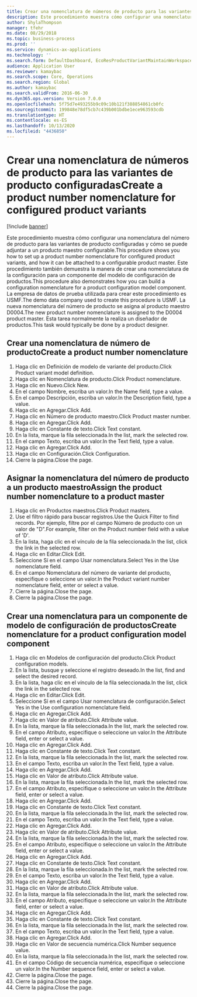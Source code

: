 ```yaml
---
title: Crear una nomenclatura de números de producto para las variantes de producto configuradas
description: Este procedimiento muestra cómo configurar una nomenclatura del número de producto para las variantes de producto configuradas y cómo se puede adjuntar a un producto maestro configurable.
author: ShylaThompson
manager: tfehr
ms.date: 08/29/2018
ms.topic: business-process
ms.prod: ''
ms.service: dynamics-ax-applications
ms.technology: ''
ms.search.form: DefaultDashboard, EcoResProductVariantMaintainWorkspace, EcoResNomenclature, EcoResProductListPage, EcoResProductDetails, PCProductConfigurationModelListPage, PCProductConfigurationModelDetails
audience: Application User
ms.reviewer: kamaybac
ms.search.scope: Core, Operations
ms.search.region: Global
ms.author: kamaybac
ms.search.validFrom: 2016-06-30
ms.dyn365.ops.version: Version 7.0.0
ms.openlocfilehash: 5f75d7e493255b9c09c10b121f388854861cb0fc
ms.sourcegitcommit: 199848e78df5cb7c439b001bdbe1ece963593cdb
ms.translationtype: HT
ms.contentlocale: es-ES
ms.lasthandoff: 10/13/2020
ms.locfileid: "4436850"
---
```

# <a name="create-a-product-number-nomenclature-for-configured-product-variants"></a><span data-ttu-id="36890-103">Crear una nomenclatura de números de producto para las variantes de producto configuradas</span><span class="sxs-lookup"><span data-stu-id="36890-103">Create a product number nomenclature for configured product variants</span></span>

[!include [banner](../../includes/banner.md)]

<span data-ttu-id="36890-104">Este procedimiento muestra cómo configurar una nomenclatura del número de producto para las variantes de producto configuradas y cómo se puede adjuntar a un producto maestro configurable.</span><span class="sxs-lookup"><span data-stu-id="36890-104">This procedure shows you how to set up a product number nomenclature for configured product variants, and how it can be attached to a configurable product master.</span></span> <span data-ttu-id="36890-105">Este procedimiento también demuestra la manera de crear una nomenclatura de la configuración para un componente del modelo de configuración de productos.</span><span class="sxs-lookup"><span data-stu-id="36890-105">This procedure also demonstrates how you can build a configuration nomenclature for a product configuration model component.</span></span> <span data-ttu-id="36890-106">La empresa de datos de prueba utilizada para crear este procedimiento es USMF.</span><span class="sxs-lookup"><span data-stu-id="36890-106">The demo data company used to create this procedure is USMF.</span></span> <span data-ttu-id="36890-107">La nueva nomenclatura del número de producto se asigna al producto maestro D0004.</span><span class="sxs-lookup"><span data-stu-id="36890-107">The new product number nomenclature is assigned to the D0004 product master.</span></span> <span data-ttu-id="36890-108">Esta tarea normalmente la realiza un diseñador de productos.</span><span class="sxs-lookup"><span data-stu-id="36890-108">This task would typically be done by a product designer.</span></span>


## <a name="create-a-product-number-nomenclature"></a><span data-ttu-id="36890-109">Crear una nomenclatura de número de producto</span><span class="sxs-lookup"><span data-stu-id="36890-109">Create a product number nomenclature</span></span>
1. <span data-ttu-id="36890-110">Haga clic en Definición de modelo de variante del producto.</span><span class="sxs-lookup"><span data-stu-id="36890-110">Click Product variant model definition.</span></span>
2. <span data-ttu-id="36890-111">Haga clic en Nomenclatura de producto.</span><span class="sxs-lookup"><span data-stu-id="36890-111">Click Product nomenclature.</span></span>
3. <span data-ttu-id="36890-112">Haga clic en Nuevo.</span><span class="sxs-lookup"><span data-stu-id="36890-112">Click New.</span></span>
4. <span data-ttu-id="36890-113">En el campo Nombre, escriba un valor.</span><span class="sxs-lookup"><span data-stu-id="36890-113">In the Name field, type a value.</span></span>
5. <span data-ttu-id="36890-114">En el campo Descripción, escriba un valor.</span><span class="sxs-lookup"><span data-stu-id="36890-114">In the Description field, type a value.</span></span>
6. <span data-ttu-id="36890-115">Haga clic en Agregar.</span><span class="sxs-lookup"><span data-stu-id="36890-115">Click Add.</span></span>
7. <span data-ttu-id="36890-116">Haga clic en Número de producto maestro.</span><span class="sxs-lookup"><span data-stu-id="36890-116">Click Product master number.</span></span>
8. <span data-ttu-id="36890-117">Haga clic en Agregar.</span><span class="sxs-lookup"><span data-stu-id="36890-117">Click Add.</span></span>
9. <span data-ttu-id="36890-118">Haga clic en Constante de texto.</span><span class="sxs-lookup"><span data-stu-id="36890-118">Click Text constant.</span></span>
10. <span data-ttu-id="36890-119">En la lista, marque la fila seleccionada.</span><span class="sxs-lookup"><span data-stu-id="36890-119">In the list, mark the selected row.</span></span>
11. <span data-ttu-id="36890-120">En el campo Texto, escriba un valor.</span><span class="sxs-lookup"><span data-stu-id="36890-120">In the Text field, type a value.</span></span>
12. <span data-ttu-id="36890-121">Haga clic en Agregar.</span><span class="sxs-lookup"><span data-stu-id="36890-121">Click Add.</span></span>
13. <span data-ttu-id="36890-122">Haga clic en Configuración.</span><span class="sxs-lookup"><span data-stu-id="36890-122">Click Configuration.</span></span>
14. <span data-ttu-id="36890-123">Cierre la página.</span><span class="sxs-lookup"><span data-stu-id="36890-123">Close the page.</span></span>

## <a name="assign-the-product-number-nomenclature-to-a-product-master"></a><span data-ttu-id="36890-124">Asignar la nomenclatura del número de producto a un producto maestro</span><span class="sxs-lookup"><span data-stu-id="36890-124">Assign the product number nomenclature to a product master</span></span>
1. <span data-ttu-id="36890-125">Haga clic en Productos maestros.</span><span class="sxs-lookup"><span data-stu-id="36890-125">Click Product masters.</span></span>
2. <span data-ttu-id="36890-126">Use el filtro rápido para buscar registros.</span><span class="sxs-lookup"><span data-stu-id="36890-126">Use the Quick Filter to find records.</span></span> <span data-ttu-id="36890-127">Por ejemplo, filtre por el campo Número de producto con un valor de "D".</span><span class="sxs-lookup"><span data-stu-id="36890-127">For example, filter on the Product number field with a value of 'D'.</span></span>
3. <span data-ttu-id="36890-128">En la lista, haga clic en el vínculo de la fila seleccionada.</span><span class="sxs-lookup"><span data-stu-id="36890-128">In the list, click the link in the selected row.</span></span>
4. <span data-ttu-id="36890-129">Haga clic en Editar.</span><span class="sxs-lookup"><span data-stu-id="36890-129">Click Edit.</span></span>
5. <span data-ttu-id="36890-130">Seleccione Sí en el campo Usar nomenclatura.</span><span class="sxs-lookup"><span data-stu-id="36890-130">Select Yes in the Use nomenclature field.</span></span>
6. <span data-ttu-id="36890-131">En el campo Nomenclatura del número de variante del producto, especifique o seleccione un valor.</span><span class="sxs-lookup"><span data-stu-id="36890-131">In the Product variant number nomenclature field, enter or select a value.</span></span>
7. <span data-ttu-id="36890-132">Cierre la página.</span><span class="sxs-lookup"><span data-stu-id="36890-132">Close the page.</span></span>
8. <span data-ttu-id="36890-133">Cierre la página.</span><span class="sxs-lookup"><span data-stu-id="36890-133">Close the page.</span></span>

## <a name="create-nomenclature-for-a-product-configuration-model-component"></a><span data-ttu-id="36890-134">Crear una nomenclatura para un componente de modelo de configuración de productos</span><span class="sxs-lookup"><span data-stu-id="36890-134">Create nomenclature for a product configuration model component</span></span>
1. <span data-ttu-id="36890-135">Haga clic en Modelos de configuración del producto.</span><span class="sxs-lookup"><span data-stu-id="36890-135">Click Product configuration models.</span></span>
2. <span data-ttu-id="36890-136">En la lista, busque y seleccione el registro deseado.</span><span class="sxs-lookup"><span data-stu-id="36890-136">In the list, find and select the desired record.</span></span>
3. <span data-ttu-id="36890-137">En la lista, haga clic en el vínculo de la fila seleccionada.</span><span class="sxs-lookup"><span data-stu-id="36890-137">In the list, click the link in the selected row.</span></span>
4. <span data-ttu-id="36890-138">Haga clic en Editar.</span><span class="sxs-lookup"><span data-stu-id="36890-138">Click Edit.</span></span>
5. <span data-ttu-id="36890-139">Seleccione Sí en el campo Usar nomenclatura de configuración.</span><span class="sxs-lookup"><span data-stu-id="36890-139">Select Yes in the Use configuration nomenclature field.</span></span>
6. <span data-ttu-id="36890-140">Haga clic en Agregar.</span><span class="sxs-lookup"><span data-stu-id="36890-140">Click Add.</span></span>
7. <span data-ttu-id="36890-141">Haga clic en Valor de atributo.</span><span class="sxs-lookup"><span data-stu-id="36890-141">Click Attribute value.</span></span>
8. <span data-ttu-id="36890-142">En la lista, marque la fila seleccionada.</span><span class="sxs-lookup"><span data-stu-id="36890-142">In the list, mark the selected row.</span></span>
9. <span data-ttu-id="36890-143">En el campo Atributo, especifique o seleccione un valor.</span><span class="sxs-lookup"><span data-stu-id="36890-143">In the Attribute field, enter or select a value.</span></span>
10. <span data-ttu-id="36890-144">Haga clic en Agregar.</span><span class="sxs-lookup"><span data-stu-id="36890-144">Click Add.</span></span>
11. <span data-ttu-id="36890-145">Haga clic en Constante de texto.</span><span class="sxs-lookup"><span data-stu-id="36890-145">Click Text constant.</span></span>
12. <span data-ttu-id="36890-146">En la lista, marque la fila seleccionada.</span><span class="sxs-lookup"><span data-stu-id="36890-146">In the list, mark the selected row.</span></span>
13. <span data-ttu-id="36890-147">En el campo Texto, escriba un valor.</span><span class="sxs-lookup"><span data-stu-id="36890-147">In the Text field, type a value.</span></span>
14. <span data-ttu-id="36890-148">Haga clic en Agregar.</span><span class="sxs-lookup"><span data-stu-id="36890-148">Click Add.</span></span>
15. <span data-ttu-id="36890-149">Haga clic en Valor de atributo.</span><span class="sxs-lookup"><span data-stu-id="36890-149">Click Attribute value.</span></span>
16. <span data-ttu-id="36890-150">En la lista, marque la fila seleccionada.</span><span class="sxs-lookup"><span data-stu-id="36890-150">In the list, mark the selected row.</span></span>
17. <span data-ttu-id="36890-151">En el campo Atributo, especifique o seleccione un valor.</span><span class="sxs-lookup"><span data-stu-id="36890-151">In the Attribute field, enter or select a value.</span></span>
18. <span data-ttu-id="36890-152">Haga clic en Agregar.</span><span class="sxs-lookup"><span data-stu-id="36890-152">Click Add.</span></span>
19. <span data-ttu-id="36890-153">Haga clic en Constante de texto.</span><span class="sxs-lookup"><span data-stu-id="36890-153">Click Text constant.</span></span>
20. <span data-ttu-id="36890-154">En la lista, marque la fila seleccionada.</span><span class="sxs-lookup"><span data-stu-id="36890-154">In the list, mark the selected row.</span></span>
21. <span data-ttu-id="36890-155">En el campo Texto, escriba un valor.</span><span class="sxs-lookup"><span data-stu-id="36890-155">In the Text field, type a value.</span></span>
22. <span data-ttu-id="36890-156">Haga clic en Agregar.</span><span class="sxs-lookup"><span data-stu-id="36890-156">Click Add.</span></span>
23. <span data-ttu-id="36890-157">Haga clic en Valor de atributo.</span><span class="sxs-lookup"><span data-stu-id="36890-157">Click Attribute value.</span></span>
24. <span data-ttu-id="36890-158">En la lista, marque la fila seleccionada.</span><span class="sxs-lookup"><span data-stu-id="36890-158">In the list, mark the selected row.</span></span>
25. <span data-ttu-id="36890-159">En el campo Atributo, especifique o seleccione un valor.</span><span class="sxs-lookup"><span data-stu-id="36890-159">In the Attribute field, enter or select a value.</span></span>
26. <span data-ttu-id="36890-160">Haga clic en Agregar.</span><span class="sxs-lookup"><span data-stu-id="36890-160">Click Add.</span></span>
27. <span data-ttu-id="36890-161">Haga clic en Constante de texto.</span><span class="sxs-lookup"><span data-stu-id="36890-161">Click Text constant.</span></span>
28. <span data-ttu-id="36890-162">En la lista, marque la fila seleccionada.</span><span class="sxs-lookup"><span data-stu-id="36890-162">In the list, mark the selected row.</span></span>
29. <span data-ttu-id="36890-163">En el campo Texto, escriba un valor.</span><span class="sxs-lookup"><span data-stu-id="36890-163">In the Text field, type a value.</span></span>
30. <span data-ttu-id="36890-164">Haga clic en Agregar.</span><span class="sxs-lookup"><span data-stu-id="36890-164">Click Add.</span></span>
31. <span data-ttu-id="36890-165">Haga clic en Valor de atributo.</span><span class="sxs-lookup"><span data-stu-id="36890-165">Click Attribute value.</span></span>
32. <span data-ttu-id="36890-166">En la lista, marque la fila seleccionada.</span><span class="sxs-lookup"><span data-stu-id="36890-166">In the list, mark the selected row.</span></span>
33. <span data-ttu-id="36890-167">En el campo Atributo, especifique o seleccione un valor.</span><span class="sxs-lookup"><span data-stu-id="36890-167">In the Attribute field, enter or select a value.</span></span>
34. <span data-ttu-id="36890-168">Haga clic en Agregar.</span><span class="sxs-lookup"><span data-stu-id="36890-168">Click Add.</span></span>
35. <span data-ttu-id="36890-169">Haga clic en Constante de texto.</span><span class="sxs-lookup"><span data-stu-id="36890-169">Click Text constant.</span></span>
36. <span data-ttu-id="36890-170">En la lista, marque la fila seleccionada.</span><span class="sxs-lookup"><span data-stu-id="36890-170">In the list, mark the selected row.</span></span>
37. <span data-ttu-id="36890-171">En el campo Texto, escriba un valor.</span><span class="sxs-lookup"><span data-stu-id="36890-171">In the Text field, type a value.</span></span>
38. <span data-ttu-id="36890-172">Haga clic en Agregar.</span><span class="sxs-lookup"><span data-stu-id="36890-172">Click Add.</span></span>
39. <span data-ttu-id="36890-173">Haga clic en Valor de secuencia numérica.</span><span class="sxs-lookup"><span data-stu-id="36890-173">Click Number sequence value.</span></span>
40. <span data-ttu-id="36890-174">En la lista, marque la fila seleccionada.</span><span class="sxs-lookup"><span data-stu-id="36890-174">In the list, mark the selected row.</span></span>
41. <span data-ttu-id="36890-175">En el campo Código de secuencia numérica, especifique o seleccione un valor.</span><span class="sxs-lookup"><span data-stu-id="36890-175">In the Number sequence field, enter or select a value.</span></span>
42. <span data-ttu-id="36890-176">Cierre la página.</span><span class="sxs-lookup"><span data-stu-id="36890-176">Close the page.</span></span>
43. <span data-ttu-id="36890-177">Cierre la página.</span><span class="sxs-lookup"><span data-stu-id="36890-177">Close the page.</span></span>
44. <span data-ttu-id="36890-178">Cierre la página.</span><span class="sxs-lookup"><span data-stu-id="36890-178">Close the page.</span></span>

